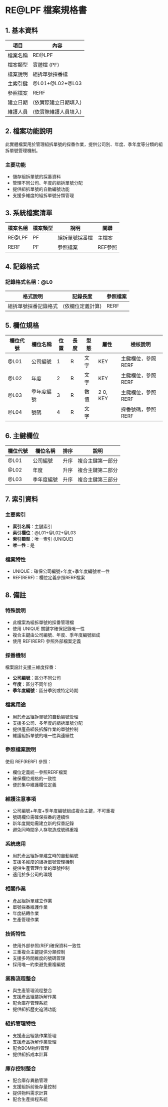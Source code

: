 # RE@LPF 檔案規格書

## 1. 基本資料

| 項目 | 內容 |
|------|------|
| 檔案名稱 | RE@LPF |
| 檔案類型 | 實體檔 (PF) |
| 檔案說明 | 組拆單號採番檔 |
| 主索引鍵 | @L01+@L02+@L03 |
| 參照檔案 | RERF |
| 建立日期 | (依實際建立日期填入) |
| 維護人員 | (依實際維護人員填入) |

## 2. 檔案功能說明

此實體檔案用於管理組拆單號的採番作業，提供公司別、年度、季年度等分類的組拆單號管理機制。

### 主要功能
- 儲存組拆單號的採番資料
- 管理不同公司、年度的組拆單號分配
- 提供組拆單號的自動編號功能
- 支援多維度的組拆單號分類管理

## 3. 系統檔案清單

| 檔案名稱 | 檔案類型 | 說明 | 關聯 |
|----------|----------|------|------|
| RE@LPF | PF | 組拆單號採番檔 | 主檔案 |
| RERF | PF | 參照檔案 | REF參照 |

## 4. 記錄格式

### 記錄格式名稱：@L0

| 格式說明 | 記錄長度 | 參照檔案 |
|----------|----------|----------|
| 組拆單號採番記錄格式 | (依欄位定義計算) | RERF |

## 5. 欄位規格

| 欄位代號 | 欄位名稱 | 位置 | 長度 | 型態 | 屬性 | 檢核說明 |
|----------|----------|------|------|------|------|----------|
| @L01 | 公司編號 | 1 | R | 文字 | KEY | 主鍵欄位，參照RERF |
| @L02 | 年度 | 2 | R | 文字 | KEY | 主鍵欄位，參照RERF |
| @L03 | 季年度編號 | 3 | R | 數值 | 2 0, KEY | 主鍵欄位，參照RERF |
| @L04 | 號碼 | 4 | R | 文字 | | 採番號碼，參照RERF |

## 6. 主鍵欄位

| 欄位代號 | 欄位名稱 | 排序 | 說明 |
|----------|----------|------|------|
| @L01 | 公司編號 | 升序 | 複合主鍵第一部分 |
| @L02 | 年度 | 升序 | 複合主鍵第二部分 |
| @L03 | 季年度編號 | 升序 | 複合主鍵第三部分 |

## 7. 索引資料

### 主要索引
- **索引名稱**：主鍵索引
- **索引欄位**：@L01+@L02+@L03
- **索引類型**：唯一索引 (UNIQUE)
- **唯一性**：是

### 檔案特性
- UNIQUE：確保公司編號+年度+季年度編號唯一性
- REF(RERF)：欄位定義參照RERF檔案

## 8. 備註

### 特殊說明
- 此檔案為組拆單號的採番管理檔
- 使用 UNIQUE 關鍵字確保記錄唯一性
- 複合主鍵由公司編號、年度、季年度編號組成
- 使用 REF(RERF) 參照外部檔案定義

### 採番機制
檔案設計支援三維度採番：
- **公司編號**：區分不同公司
- **年度**：區分不同年份
- **季年度編號**：區分季別或特定時期

### 檔案用途
- 用於產品組拆單號的自動編號管理
- 支援多公司、多年度的組拆單號分配
- 提供產品組裝拆解作業的單號控制
- 維護組拆單號的唯一性與連續性

### 參照檔案說明
使用 REF(RERF) 參照：
- 欄位定義統一參照RERF檔案
- 確保欄位規格的一致性
- 便於集中維護欄位定義

### 維護注意事項
- 公司編號+年度+季年度編號組成複合主鍵，不可重複
- 號碼欄位需確保採番的連續性
- 新年度開始需建立新的採番記錄
- 避免同時間多人存取造成號碼重複

### 系統應用
- 用於產品組拆單建立時的自動編號
- 支援多維度的組拆單號管理機制
- 提供生產管理作業的單號控制
- 適用於多公司的環境

### 相關作業
- 產品組拆單建立作業
- 單號採番維護作業
- 年度結轉作業
- 生產管理作業

### 技術特性
- 使用外部參照(REF)確保資料一致性
- 三重複合主鍵提供分類控制
- 支援多時間維度的號碼管理
- 採用唯一約束避免重複編號

### 業務流程整合
- 與生產管理流程整合
- 支援產品組裝拆解作業
- 配合庫存管理系統
- 提供組拆歷史追溯功能

### 組拆管理特性
- 支援產品組裝作業管理
- 支援產品拆解作業管理
- 配合BOM物料管理
- 提供組拆成本計算

### 庫存控制整合
- 配合庫存異動管理
- 支援組拆前後存量控制
- 提供物料需求計算
- 配合生產排程系統 